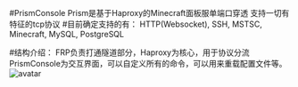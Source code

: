 #PrismConsole
Prism是基于Haproxy的Minecraft面板服单端口穿透
支持一切有特征的tcp协议
#目前确定支持的有：
HTTP(Websocket), SSH, MSTSC, Minecraft, MySQL, PostgreSQL

#结构介绍：
FRP负责打通隧道部分，Haproxy为核心，用于协议分流
PrismConsole为交互界面，可以自定义所有的命令，可以用来重载配置文件等。
![avatar](https://th.bing.com/th/id/R.88a24ed26fd9d7bbdf83e9f63abc7028?rik=oLaP7fb2HIgZxw&riu=http%3a%2f%2fgetwallpapers.com%2fwallpaper%2ffull%2f3%2f2%2f9%2f969383-free-dark-side-of-the-moon-wallpaper-3840x2160-for-tablet.jpg&ehk=PW%2bpnCNgLYVHVwY%2feTO40Sq20hTsfgkcnNiYE3p53go%3d&risl=&pid=ImgRaw&r=0)
